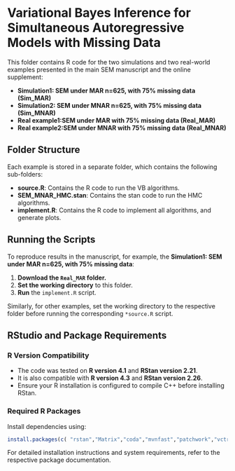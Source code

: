 # Variational Bayes Inference for Simultaneous Autoregressive Models with Missing Data

This folder contains R code for the two simulations and two real-world examples presented in the main SEM manuscript and the online supplement:

- **Simulation1: SEM under MAR n=625, with **75%** missing data (Sim_MAR)**
- **Simulation2: SEM under MNAR n=625, with **75%** missing data (Sim_MNAR)**
- **Real example1:SEM under MAR with **75%** missing data (Real_MAR)**
- **Real example2:SEM under MNAR with **75%** missing data (Real_MNAR)**

## Folder Structure

Each example is stored in a separate folder, which contains the following sub-folders:

- **source.R**: Contains the R code to run the VB algorithms.
- **SEM_MNAR_HMC.stan**: Contains the stan code to run the HMC algorithms.
- **implement.R**: Contains the R code to implement all algorithms, and generate plots.


## Running the Scripts

To reproduce results in the manuscript, for example, the **Simulation1: SEM under MAR n=625, with **75%** missing data**:

1. **Download the `Real_MAR` folder.**
2. **Set the working directory** to this folder.
3. **Run** the `implement.R` script.

Similarly, for other examples, set the working directory to the respective folder before running the corresponding `*source.R` script.

<!--### **Reproducing Pre-Saved Results**

To generate plots and output using pre-saved data:

- Set `rerun_vb` and `rerun_hmc` in the `*_main.R` script to `FALSE`. The script will load results automatically.
- To re-run the VB and HMC algorithms from scratch, set `rerun_vb` and `rerun_hmc` to `TRUE`.

### **Supplementary Sections**

- **Section S3 (Variance Testing)**: Run `var_test_*.R` files in `Logistic/var_test` and `Polypharmacy/var_test` folders.
- **Section S4 (Repeated Simulations)**: Run `*_multi_sims.R` files in `1_Linear/multi_sims/`, `2_Logistic/multi_sims/`, and `5_Poisson/multi_sims/` folders.

The flag `use_tempering` (default: `TRUE`) enables the damped version of VB, as used in the paper.-->

## RStudio and Package Requirements

### **R Version Compatibility**

- The code was tested on **R version 4.1** and **RStan version 2.21**.
- It is also compatible with **R version 4.3** and **RStan version 2.26**.
- Ensure your R installation is configured to compile C++ before installing RStan.

### **Required R Packages**

Install dependencies using:

```r
install.packages(c( "rstan","Matrix","coda","mvnfast","patchwork","vctrs","tidyr","igraph", "ggplot2", "MASS", "spdep","tictoc" ,"mvtnorm", "dplyr","reshape2"))
```


For detailed installation instructions and system requirements, refer to the respective package documentation.
